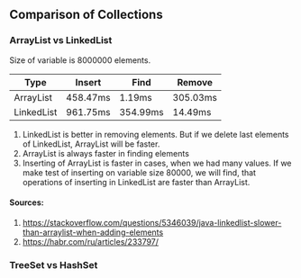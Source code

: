 ## Comparison of Collections

### ArrayList vs LinkedList

Size of variable is 8000000 elements.

| Type       | Insert   | Find     | Remove   |
|------------|----------|----------|----------|
| ArrayList  | 458.47ms | 1.19ms   | 305.03ms |
| LinkedList | 961.75ms | 354.99ms | 14.49ms  |

1) LinkedList is better in removing elements. But if we delete last elements of LinkedList, ArrayList will be faster. 
2) ArrayList is always faster in finding elements 
3) Inserting of ArrayList is faster in cases, when we had many values. If we make test of inserting
on variable size 80000, we will find, that operations of inserting in LinkedList are faster than ArrayList.

#### Sources: 
1. https://stackoverflow.com/questions/5346039/java-linkedlist-slower-than-arraylist-when-adding-elements
2. https://habr.com/ru/articles/233797/

### TreeSet vs HashSet

